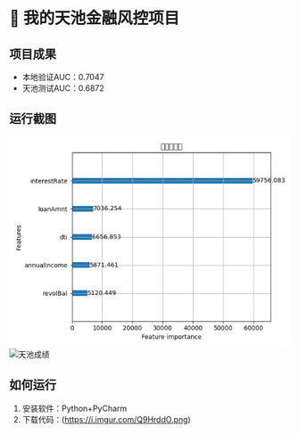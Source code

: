 # 🚀 我的天池金融风控项目

## 项目成果
- 本地验证AUC：0.7047
- 天池测试AUC：0.6872

## 运行截图
![特征图](feature_importance.png)
![天池成绩](tianchi_score.jpg)

## 如何运行
1. 安装软件：Python+PyCharm
2. 下载代码：(https://i.imgur.com/Q9HrddO.png)
